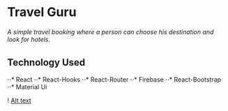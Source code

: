 # Travel Guru 

###### A simple travel booking where a person can choose his destination and look for hotels.

Technology Used
------

⋅⋅* React 
⋅⋅* React-Hooks
⋅⋅* React-Router
⋅⋅* Firebase
⋅⋅* React-Bootstrap
⋅⋅* Material Ui

! [Alt text](https://ibb.co/FqxC0D9 "Optional title")
